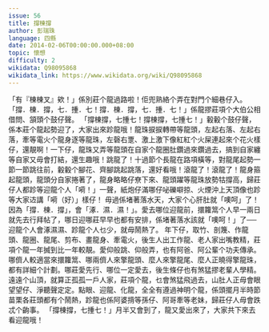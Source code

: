 ```yaml
---
issue: 56
title: 撐棟撐
author: 彭瑞珠
language: 四縣
date: 2014-02-06T00:00:00.000+08:00
topic: 懷想
difficulty: 2
wikidata: Q98095868
wikidata_link: https://www.wikidata.org/wiki/Q98095868
---
```

「有『棟棟叉』欸！」係別莊个龍過路啦！佢兜熟絡个弄在對門个細巷仔入。「撐．棟．撐，七．揰．七！撐．棟．撐，七．揰．七！」係龍摎莊項个大伯公相借問、頷頭个鼓仔聲。
「撐棟撐，七揰七！撐棟撐，七揰七！」轂轂个鼓仔聲，係本莊个龍起勢迎了，大家出來跈龍哦！龍珠捩捩轉帶等龍頭，左起右落、左起右落，牽等電火个龍身逐等龍珠，左磬右覂、激上激下像紅紅个火屎連起來个花火樣仔，還靚啊！一下仔，龍珠又弄等龍頭在自家个龍圈肚鑽過來鑽過去，搞到自家纏等自家又毋會打結，還生趣哦！跳龍了！十過節个長龍在路項橫等，對龍尾起勢一節一節跳往前，轂轂个腳花、齊腳跳起跳落，還好看哦！滾龍了！滾龍了！龍身箍起龍頭，龍頭分自家捲著了，龍身略略仔尞下來、龍頭躍等龍珠放勢牯撐高，歸莊仔人都跈等迎龍个人「嗬！」一聲，紙炮仔滿哪仔咇礫噼掠、火煙沖上天頂像也跈等大家䢍講「嗬（好）」樣仔！
毋過係堵著落水天，大家个心肝肚就「噢呵」了！因為「撐．棟．撐」，會「涿．濕．濕！」。愛去哪位迎龍前，擐籮䈪个人早一兩日就先去行拜帖了，哪日迎哪莊早早也都有安排，係堵著落水該就「噢呵！」了──迎龍个人會涿濕濕、跈龍个人乜少，就毋鬧熱了。
年下仔，取竹、剖篾、作龍頭、龍圈、龍尾、剪布、畫龍身、牽電火，後生人出工作龍、老人家出嘴教精，莊項个龍一年搣到比一年較靚。愛仰般跳、仰般弄，也有阿爸、阿公輩个功夫傳承。哪儕人較適當來擐籮䈪、哪兩儕人來擎龍頭、麼人來擎龍尾、麼人正曉得擎龍珠，都有詳細个計劃。哪莊愛先行、哪位一定愛去，後生條仔也有煞猛摎老輩人學精。遠遠个山頂，就算正孤孤一戶人家，莊項个龍，乜會煞猛飛過去，山肚人正毋會眼望望仔、淨聽聲定定。點眼、迎龍、化龍，全全有遵過神明个龍，係頭擺月半時節苗栗各莊頭都有个鬧熱，跈龍也係阿婆揹等孫仔、阿哥牽等老妹，歸莊仔人毋會跌忒个齣事。
「撐棟撐，七揰七！」月半又會到了，龍又愛出來了，大家共下來去看迎龍哦！